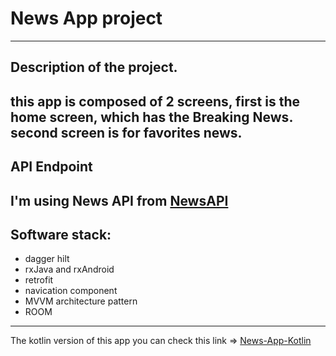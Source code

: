 # News App project
---

## Description of the project.

this app is composed of 2 screens, first is the home screen, which has the Breaking News.  
second screen is for favorites news.
---

## API Endpoint

I'm using News API from [NewsAPI](https://newsapi.org/)
---

## Software stack:

* dagger hilt
* rxJava and rxAndroid
* retrofit
* navication component
* MVVM architecture pattern
* ROOM
---
The kotlin version of this app you can check this link => [News-App-Kotlin](https://github.com/MustafaRaafat/News-App-Kotlin)